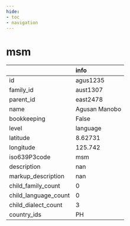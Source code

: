 ```yaml
---
hide:
- toc
- navigation
---
```

# msm
|                      | info          |
|:---------------------|:--------------|
| id                   | agus1235      |
| family_id            | aust1307      |
| parent_id            | east2478      |
| name                 | Agusan Manobo |
| bookkeeping          | False         |
| level                | language      |
| latitude             | 8.62731       |
| longitude            | 125.742       |
| iso639P3code         | msm           |
| description          | nan           |
| markup_description   | nan           |
| child_family_count   | 0             |
| child_language_count | 0             |
| child_dialect_count  | 3             |
| country_ids          | PH            |